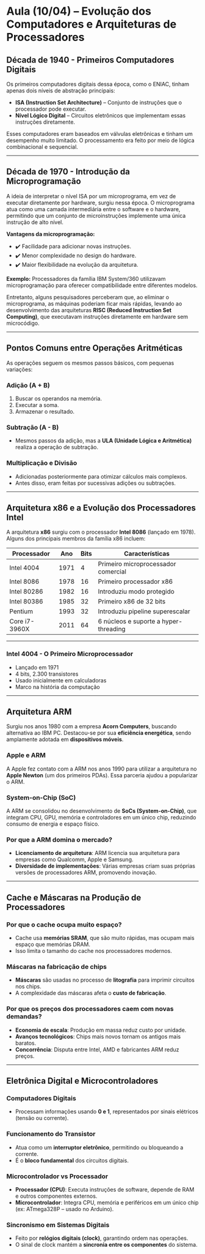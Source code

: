 # Aula (10/04) – Evolução dos Computadores e Arquiteturas de Processadores 

## Década de 1940 - Primeiros Computadores Digitais

Os primeiros computadores digitais dessa época, como o ENIAC, tinham apenas dois níveis de abstração principais:

- **ISA (Instruction Set Architecture)** – Conjunto de instruções que o processador pode executar.
- **Nível Lógico Digital** – Circuitos eletrônicos que implementam essas instruções diretamente.

Esses computadores eram baseados em válvulas eletrônicas e tinham um desempenho muito limitado. O processamento era feito por meio de lógica combinacional e sequencial.

---

## Década de 1970 - Introdução da Microprogramação

A ideia de interpretar o nível ISA por um microprograma, em vez de executar diretamente por hardware, surgiu nessa época. O microprograma atua como uma camada intermediária entre o software e o hardware, permitindo que um conjunto de microinstruções implemente uma única instrução de alto nível.

**Vantagens da microprogramação:**
- ✔️ Facilidade para adicionar novas instruções.
- ✔️ Menor complexidade no design do hardware.
- ✔️ Maior flexibilidade na evolução da arquitetura.

**Exemplo:** Processadores da família IBM System/360 utilizavam microprogramação para oferecer compatibilidade entre diferentes modelos.

Entretanto, alguns pesquisadores perceberam que, ao eliminar o microprograma, as máquinas poderiam ficar mais rápidas, levando ao desenvolvimento das arquiteturas **RISC (Reduced Instruction Set Computing)**, que executavam instruções diretamente em hardware sem microcódigo.

---

## Pontos Comuns entre Operações Aritméticas

As operações seguem os mesmos passos básicos, com pequenas variações:

### Adição (A + B)
1. Buscar os operandos na memória.
2. Executar a soma.
3. Armazenar o resultado.

### Subtração (A - B)
- Mesmos passos da adição, mas a **ULA (Unidade Lógica e Aritmética)** realiza a operação de subtração.

### Multiplicação e Divisão
- Adicionadas posteriormente para otimizar cálculos mais complexos.
- Antes disso, eram feitas por sucessivas adições ou subtrações.

---

## Arquitetura x86 e a Evolução dos Processadores Intel

A arquitetura **x86** surgiu com o processador **Intel 8086** (lançado em 1978). Alguns dos principais membros da família x86 incluem:

| Processador      | Ano  | Bits | Características                               |
|------------------|------|------|-----------------------------------------------|
| Intel 4004       | 1971 | 4    | Primeiro microprocessador comercial           |
| Intel 8086       | 1978 | 16   | Primeiro processador x86                      |
| Intel 80286      | 1982 | 16   | Introduziu modo protegido                     |
| Intel 80386      | 1985 | 32   | Primeiro x86 de 32 bits                       |
| Pentium          | 1993 | 32   | Introduziu pipeline superescalar              |
| Core i7-3960X    | 2011 | 64   | 6 núcleos e suporte a hyper-threading         |

---

### Intel 4004 - O Primeiro Microprocessador

- Lançado em 1971
- 4 bits, 2.300 transistores
- Usado inicialmente em calculadoras
- Marco na história da computação

---

## Arquitetura ARM

Surgiu nos anos 1980 com a empresa **Acorn Computers**, buscando alternativa ao IBM PC. Destacou-se por sua **eficiência energética**, sendo amplamente adotada em **dispositivos móveis**.

### Apple e ARM

A Apple fez contato com a ARM nos anos 1990 para utilizar a arquitetura no **Apple Newton** (um dos primeiros PDAs). Essa parceria ajudou a popularizar o ARM.

### System-on-Chip (SoC)

A ARM se consolidou no desenvolvimento de **SoCs (System-on-Chip)**, que integram CPU, GPU, memória e controladores em um único chip, reduzindo consumo de energia e espaço físico.

### Por que a ARM domina o mercado?

- **Licenciamento de arquitetura**: ARM licencia sua arquitetura para empresas como Qualcomm, Apple e Samsung.
- **Diversidade de implementações**: Várias empresas criam suas próprias versões de processadores ARM, promovendo inovação.

---

## Cache e Máscaras na Produção de Processadores

### Por que o cache ocupa muito espaço?

- Cache usa **memórias SRAM**, que são muito rápidas, mas ocupam mais espaço que memórias DRAM.
- Isso limita o tamanho do cache nos processadores modernos.

### Máscaras na fabricação de chips

- **Máscaras** são usadas no processo de **litografia** para imprimir circuitos nos chips.
- A complexidade das máscaras afeta o **custo de fabricação**.

### Por que os preços dos processadores caem com novas demandas?

- **Economia de escala**: Produção em massa reduz custo por unidade.
- **Avanços tecnológicos**: Chips mais novos tornam os antigos mais baratos.
- **Concorrência**: Disputa entre Intel, AMD e fabricantes ARM reduz preços.

---

## Eletrônica Digital e Microcontroladores

### Computadores Digitais

- Processam informações usando **0 e 1**, representados por sinais elétricos (tensão ou corrente).

### Funcionamento do Transistor

- Atua como um **interruptor eletrônico**, permitindo ou bloqueando a corrente.
- É o **bloco fundamental** dos circuitos digitais.

### Microcontrolador vs Processador

- **Processador (CPU)**: Executa instruções de software, depende de RAM e outros componentes externos.
- **Microcontrolador**: Integra CPU, memória e periféricos em um único chip (ex: ATmega328P – usado no Arduino).

### Sincronismo em Sistemas Digitais

- Feito por **relógios digitais (clock)**, garantindo ordem nas operações.
- O sinal de clock mantém a **sincronia entre os componentes** do sistema.
